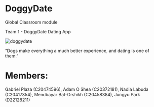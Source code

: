 
# DoggyDate
Global Classroom module

Team 1 - DoggyDate Dating App

![doggydate](https://user-images.githubusercontent.com/98482460/234088679-a0321eeb-26a6-4157-a98f-7ec21d0b196f.png)

“Dogs make everything a much better experience, and dating is one of them.”

# Members: 
Gabriel Plaza (C20474596),
Adam O Shea (C20372181),
Nadia Labuda (C20417354),
Mendbayar Bat-Orshikh (C20458384),
Jungyu Park (D22128211)
